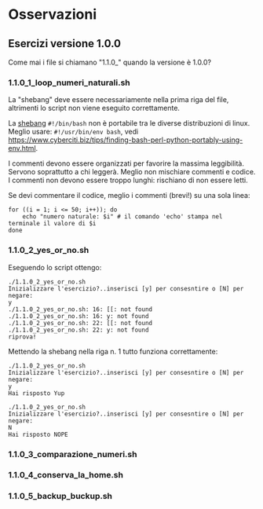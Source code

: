 # Osservazioni 

## Esercizi versione 1.0.0

Come mai i file si chiamano "1.1.0_" quando la versione è 1.0.0?

### 1.1.0_1_loop_numeri_naturali.sh

La "shebang" deve essere necessariamente nella prima riga del file, altrimenti lo script non viene eseguito correttamente.

La [shebang](https://bash.cyberciti.biz/guide/Shebang) `#!/bin/bash` non è portabile tra le diverse distribuzioni di linux. Meglio usare: `#!/usr/bin/env bash`, vedi https://www.cyberciti.biz/tips/finding-bash-perl-python-portably-using-env.html.

I commenti devono essere organizzati per favorire la massima leggibilità. Servono soprattutto a chi leggerà.
Meglio non mischiare commenti e codice. I commenti non devono essere troppo lunghi: rischiano di non essere letti.

Se devi commentare il codice, meglio i commenti (brevi!) su una sola linea:

```
for ((i = 1; i <= 50; i++)); do
    echo "numero naturale: $i" # il comando 'echo' stampa nel terminale il valore di $i
done
```

### 1.1.0_2_yes_or_no.sh

Eseguendo lo script ottengo:
```
./1.1.0_2_yes_or_no.sh           
Inizializzare l'esercizio?..inserisci [y] per consesntire o [N] per negare:
y
./1.1.0_2_yes_or_no.sh: 16: [[: not found
./1.1.0_2_yes_or_no.sh: 16: y: not found
./1.1.0_2_yes_or_no.sh: 22: [[: not found
./1.1.0_2_yes_or_no.sh: 22: y: not found
riprova!

```

Mettendo la shebang nella riga n. 1 tutto funziona correttamente:

```
./1.1.0_2_yes_or_no.sh
Inizializzare l'esercizio?..inserisci [y] per consesntire o [N] per negare:
y
Hai risposto Yup
```

```
./1.1.0_2_yes_or_no.sh
Inizializzare l'esercizio?..inserisci [y] per consesntire o [N] per negare:
N
Hai risposto NOPE
```


### 1.1.0_3_comparazione_numeri.sh

### 1.1.0_4_conserva_la_home.sh

### 1.1.0_5_backup_buckup.sh










